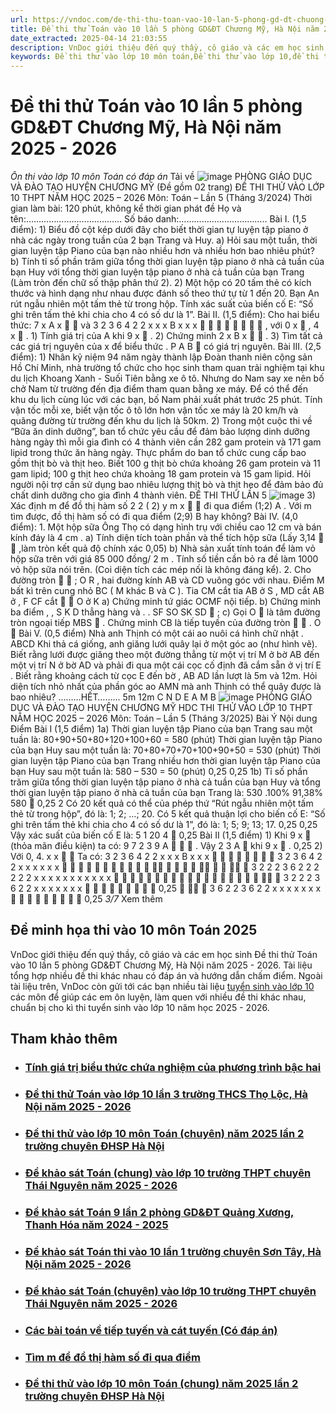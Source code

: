 ```yaml
---
url: https://vndoc.com/de-thi-thu-toan-vao-10-lan-5-phong-gd-dt-chuong-my-ha-noi-nam-2025-2026-339823
title: Đề thi thử Toán vào 10 lần 5 phòng GD&ĐT Chương Mỹ, Hà Nội năm 2025 - 2026 - Ôn thi vào lớp 10 môn Toán có đáp án - VnDoc.com
date_extracted: 2025-04-14 21:03:55
description: VnDoc giới thiệu đến quý thầy, cô giáo và các em học sinh lớp 9 Đề thi thử Toán vào 10 lần 5 phòng GD&ĐT Chương Mỹ, Hà Nội năm 2025 - 2026.
keywords: Đề thi thử vào lớp 10 môn toán,Đề thi thử vào lớp 10,đề thi tuyển sinh lớp 10 môn toán,đề thi toán vào 10,đề toán tuyển toán lớp 10 năm 2025,đề thi tuyển toán vào lớp 10 môn toán,đề toán thi vào lớp 10,đề thi vào lớp 10 môn toán,đề toán thi vào 10,đề tuyển toán lớp 10 môn toán 2025,đề thi tuyển toán lớp 10 môn toán 2025,Đề minh họa tuyển sinh vào lớp 10 môn Toán
---
```


# Đề thi thử Toán vào 10 lần 5 phòng GD&ĐT Chương Mỹ, Hà Nội năm 2025 - 2026
 _Ôn thi vào lớp 10 môn Toán có đáp án_
Tải về
![image](https://i.vdoc.vn/data/pdf/2025/03/31/de-thi-thu-toan-vao-10-lan-5-nam-2025-2026-phong-gddt-chuong-my-ha-noi/bg1.png)
PHÒNG GIÁO DỤC VÀ ĐÀO TẠO
HUYỆN CHƯƠNG MỸ
\(Đề gồm 02 trang\)
ĐỀ THI THỬ VÀO LỚP 10 THPT
NĂM HỌC 2025 – 2026
Môn: Toán – Lần 5 \(Tháng 3/2024\)
Thời gian làm bài: 120 phút, không kể thời gian phát đề
Họ và tên:………………………………..
Số báo danh:……………………………..
Bài I. \(1,5 điểm\):
1\) Biểu đồ cột kép dưới đây cho biết thời
gian tự luyện tập piano ở nhà các ngày
trong tuần của 2 bạn Trang và Huy.
a\) Hỏi sau một tuần, thời gian luyện tập
Piano của bạn nào nhiều hơn và nhiều
hơn bao nhiêu phút?
b\) Tính tỉ số phần trăm giữa tổng thời
gian luyện tập piano ở nhà cả tuần của
bạn  Huy  với  tổng  thời  gian  luyện  tập
piano ở nhà cả tuần của bạn Trang \(Làm 
tròn đến chữ số thập phân thứ 2\).
2\) Một hộp có 20 tấm thẻ có kích thước và hình dạng như nhau được đánh số theo thứ tự từ 1 đến
20\. Bạn An rút ngẫu nhiên một tấm thẻ từ trong hộp. Tính xác suất của biến cố E: “Số ghi trên 
tấm thẻ khi chia cho 4 có số dư là 1”.
Bài II. \(1,5 điểm\):
Cho hai biểu thức:
7
x
A
x


và
3 2 3 6
4
2 2
x x x
B
x
x x
 
  

 
, với
0
x

,
4
x

.
1\) Tính giá trị của
A
khi
9
x

.
2\) Chứng minh
2
x
B
x


.
3\) Tìm tất cả các giá trị nguyên của
x
để biểu thức
.
P A B

có giá trị nguyên.
Bài III. \(2,5 điểm\):
1\) Nhân kỷ niệm 94 năm ngày thành lập Đoàn thanh niên cộng sản Hồ Chí Minh, nhà trường
tổ chức cho học sinh tham quan trải nghiệm tại khu du lịch Khoang Xanh - Suối Tiên bằng xe ô tô.
Nhưng do Nam say xe nên bố chở Nam từ trường đến địa điểm tham quan bằng xe máy. Để có thể
đến khu du lịch cùng lúc với các bạn, bố Nam phải xuất phát trước 25 phút. Tính vận tốc mỗi xe, biết 
vận tốc ô tô lớn hơn vận tốc xe máy là
20
km/h và quãng đường từ trường đến khu du lịch là
50km.
2\) Trong một cuộc thi về “Bữa ăn dinh dưỡng”, ban tổ chức yêu cầu để đảm bảo lượng dinh 
dưỡng hàng ngày thì mỗi gia đình có 4 thành viên cần 282 gam protein và 171 gam lipid trong thức
ăn hàng ngày. Thực phẩm do ban tổ chức cung cấp bao gồm thịt bò và thịt heo. Biết
100
g thịt bò
chứa khoảng 26 gam protein và 11 gam lipid;
100
g thịt heo chứa khoảng 18 gam protein và 15
gam lipid. Hỏi người nội trợ cần sử dụng bao nhiêu lượng thịt bò và thịt heo để đảm bảo đủ chất
dinh dưỡng cho gia đình 4 thành viên.
ĐỀ THI THỬ LẦN 5
![image](https://i.vdoc.vn/data/pdf/2025/03/31/de-thi-thu-toan-vao-10-lan-5-nam-2025-2026-phong-gddt-chuong-my-ha-noi/bg2.png)
3\) Xác định
m
để đồ thị hàm số
2 2
\( 2\)
y m x
 
đi qua điểm
\(1;2\)
A
. Với m tìm được, đồ thị hàm
số có đi qua điểm
\(2;9\)
B
hay không?
Bài IV. \(4,0 điểm\):
1\. Một hộp sữa Ông Thọ có dạng hình trụ với chiều
cao
12
cm
và bán kính đáy là
4
cm
. 
a\) Tính diện tích toàn phần và thể tích hộp sữa \(Lấy
3,14


,làm tròn kết quả độ chính xác 0,05\)
b\) Nhà sản xuất tính toán để làm vỏ hộp sữa trên với
giá 85 000 đồng/
2
m
. Tính số tiền cần bỏ ra đề làm
1000 vỏ hộp sữa nói trên. \(Coi diện tích các mép nối
là không đáng kể\).
2\. Cho đường tròn


;
O R
, hai đường kính
AB
và
CD
vuông góc với nhau. Điểm
M
bất kì trên
cung nhỏ
BC
\(
M
khác
B
và
C
\). Tia
CM
cắt tia
AB
ở
S
,
MD
cắt
AB
ở
,
F
CF
cắt


O
ở
K
a\) Chứng minh tứ giác
OCMF
nội tiếp.
b\) Chứng minh ba điểm
, ,
S K D
thẳng hàng và
. .
SF SO SK SD

;
c\) Gọi
O

là tâm đường tròn ngoại tiếp
MBS

. Chứng minh
CB
là tiếp tuyến của đường tròn


.
O

Bài V. \(0,5 điểm\) 
Nhà anh Thịnh có một cái ao nuôi cá hình chữ nhật
.
ABCD
Khi thả cá giống, anh giăng lưới quây lại ở một
góc ao \(như hình vẽ\). Biết rằng lưới được giăng theo
một đường thẳng từ một vị trí
M
ở bờ
AB
đến một vị
trí 
N
ở bờ
AD
và phải đi qua một cái cọc cố định đã
cắm sẵn ở vị trí
E
. Biết rằng khoảng cách từ cọc
E
đến
bờ
,
AB AD
lần lượt là 5m và 12m. Hỏi diện tích nhỏ
nhất của phần góc ao
AMN
mà anh Thịnh có thể quây được là bao nhiêu?
………HẾT………
5m
12m
C
N
D
E
A
M
B
![image](https://i.vdoc.vn/data/pdf/2025/03/31/de-thi-thu-toan-vao-10-lan-5-nam-2025-2026-phong-gddt-chuong-my-ha-noi/bg3.png)
PHÒNG GIÁO DỤC VÀ ĐÀO TẠO
HUYỆN CHƯƠNG MỸ
HDC THI THỬ VÀO LỚP 10 THPT
NĂM HỌC 2025 – 2026
Môn: Toán – Lần 5 \(Tháng 3/2025\)
Bài  Ý  Nội dung  Điểm
Bài I
\(1,5 điểm\)
1a\)
Thời gian luyện tập Piano của bạn Trang sau một tuần là:
80+90+50+80+120+100+60 = 580 \(phút\)
Thời gian luyện tập Piano của bạn Huy sau một tuần là:
70+80+70+70+100+90+50 = 530 \(phút\)
Thời gian luyện tập Piano của bạn Trang nhiều hơn thời gian luyện tập Piano của
bạn Huy sau một tuần là: 580 – 530 = 50 \(phút\)
0,25
0,25
1b\)
Tỉ số phần trăm giữa tổng thời gian luyện tập piano ở nhà cả tuần của bạn Huy
và  tổng  thời  gian  luyện  tập  piano  ở  nhà  cả  tuần  của  bạn  Trang  là:
530
.100% 91,38%
580

0,25
2
Có 20 kết quả có thể của phép thứ “Rút ngẫu nhiên một tấm thẻ từ trong hộp”,
đó là: 1; 2; …; 20.
Có 5 kết quả thuận lợi cho biến cố E: “Số ghi trên tấm thẻ khi chia cho 4 có 
số dư là 1”, đó là: 1; 5; 9; 13; 17. 
0,25
0,25
Vậy xác suất của biến cố E là:
5 1
20 4

0,25
Bài II
\(1,5 điểm\)
1\)
Khi
9
x

\(thỏa mãn điều kiện\) ta có:
9 7 2
3
9
A

 
.
Vậy
2
3
A

khi
9
x

.
0,25
2\)  Với
0, 4.
x x
 
Ta có:
3 2 3 6
4
2 2
x x x
B
x
x x
 
  

 
3 2 3 6
4
2 2
x x x
x
x x
 
  

 


  


     
3 2 2
2 3 6
2 2 2 2 2 2
x x x
x x
x x x x x x
 
 
  
     




  
3 2 2 2 3 6
2 2
x x x x x
x x
     

 
0,25
  
3 6 2 2 3 6
2 2
x x x x x
x x
     

 
0,25
 _3/7_ Xem thêm
## Đề minh họa thi vào 10 môn Toán 2025
VnDoc giới thiệu đến quý thầy, cô giáo và các em học sinh Đề thi thử Toán vào 10 lần 5 phòng GD&ĐT Chương Mỹ, Hà Nội năm 2025 - 2026. Tài liệu tổng hợp nhiều đề thi khác nhau có đáp án và hướng dẫn chấm điểm.
Ngoài tài liệu trên, VnDoc còn gửi tới các bạn nhiều tài liệu [tuyển sinh vào lớp 10](<https://vndoc.com/luyen-thi-vao-lop10>) các môn để giúp các em ôn luyện, làm quen với nhiều đề thi khác nhau, chuẩn bị cho kì thi tuyển sinh vào lớp 10 năm học 2025 - 2026.
## Tham khảo thêm
  * ### [Tính giá trị biểu thức chứa nghiệm của phương trình bậc hai](</tinh-gia-tri-bieu-thuc-chua-nghiem-cua-phuong-trinh-bac-hai-201058> "Tính giá trị biểu thức chứa nghiệm của phương trình bậc hai")
  * ### [Đề thi thử Toán vào lớp 10 lần 3 trường THCS Thọ Lộc, Hà Nội năm 2025 - 2026](</de-thi-thu-toan-vao-lop-10-lan-3-truong-thcs-tho-loc-ha-noi-nam-2025-2026-339819> "Đề thi thử Toán vào lớp 10 lần 3 trường THCS Thọ Lộc, Hà Nội năm 2025 - 2026")
  * ### [Đề thi thử vào lớp 10 môn Toán \(chuyên\) năm 2025 lần 2 trường chuyên ĐHSP Hà Nội](</de-thi-thu-vao-lop-10-mon-toan-chuyen-nam-2025-lan-2-truong-chuyen-dhsp-ha-noi-340866> "Đề thi thử vào lớp 10 môn Toán \(chuyên\) năm 2025 lần 2 trường chuyên ĐHSP Hà Nội")
  * ### [Đề khảo sát Toán \(chung\) vào lớp 10 trường THPT chuyên Thái Nguyên năm 2025 - 2026](</de-khao-sat-toan-chung-vao-lop-10-truong-thpt-chuyen-thai-nguyen-nam-2025-2026-340761> "Đề khảo sát Toán \(chung\) vào lớp 10 trường THPT chuyên Thái Nguyên năm 2025 - 2026")
  * ### [Đề khảo sát Toán 9 lần 2 phòng GD&ĐT Quảng Xương, Thanh Hóa năm 2024 - 2025](</de-khao-sat-toan-9-lan-2-phong-gd-dt-quang-xuong-thanh-hoa-nam-2024-2025-339816> "Đề khảo sát Toán 9 lần 2 phòng GD&ĐT Quảng Xương, Thanh Hóa năm 2024 - 2025")
  * ### [Đề khảo sát Toán thi vào 10 lần 1 trường chuyên Sơn Tây, Hà Nội năm 2025 - 2026](</de-khao-sat-toan-thi-vao-10-lan-1-truong-chuyen-son-tay-ha-noi-nam-2025-2026-339821> "Đề khảo sát Toán thi vào 10 lần 1 trường chuyên Sơn Tây, Hà Nội năm 2025 - 2026")
  * ### [Đề khảo sát Toán \(chuyên\) vào lớp 10 trường THPT chuyên Thái Nguyên năm 2025 - 2026](</de-khao-sat-toan-chuyen-vao-lop-10-truong-thpt-chuyen-thai-nguyen-nam-2025-2026-340762> "Đề khảo sát Toán \(chuyên\) vào lớp 10 trường THPT chuyên Thái Nguyên năm 2025 - 2026")
  * ### [Các bài toán về tiếp tuyến và cát tuyến \(Có đáp án\)](</cac-bai-toan-ve-tiep-tuyen-va-cat-tuyen-co-dap-an-195252> "Các bài toán về tiếp tuyến và cát tuyến \(Có đáp án\)")
  * ### [Tìm m để đồ thị hàm số đi qua điểm](</tim-m-de-do-thi-ham-so-di-qua-diem-200907> "Tìm m để đồ thị hàm số đi qua điểm")
  * ### [Đề thi thử vào lớp 10 môn Toán \(chung\) năm 2025 lần 2 trường chuyên ĐHSP Hà Nội](</de-thi-thu-vao-lop-10-mon-toan-chung-nam-2025-lan-2-truong-chuyen-dhsp-ha-noi-340863> "Đề thi thử vào lớp 10 môn Toán \(chung\) năm 2025 lần 2 trường chuyên ĐHSP Hà Nội")

